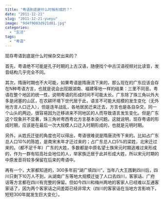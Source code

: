 ```yaml
---
title: "粤语到底是什么时候形成的？"
date: "2011-12-21"
slug: "2011-12-21-yueyu"
image: "9d4f9003d921d81.jpg"
categories: 
  - "生活"
tags: 
  - "粤语"
---
```


现存粤语到底是什么时候杂交出来的？

首先，粤语绝不可能是孔子时期的上古汉语，随便找个中古汉语视频对比读音，发音结构几乎完全不同。

其次，隋唐时期也不大可能，如果粤语是隋唐流下来的，那么现在的广东应该会存在N种粤语方言，也就是说会出现跟湖南、福建等地一样的结果：三里不同音。粤语在整个地区的统一性，说明粤语的形成时间不可能太长。广东除了珠三角以外大多是闭塞的山区，在农耕环境下世代居于此，语言不可能大规模的发生变化（无外地方言人口迁入），但是连年战乱，各地居民迁来迁去，方言也是各自杂交，同一个山头的两边，很容易因为迁移进来不同地区的人而导致语言发生变化。但是广东这个现象并不显著，珠三角听粤西粤北方言基本没问题。这就说明，现存粤语的形成时期，应该是在最后一次大规模人口迁入时期形成的，也就是元明时期。

另外，从姓氏迁徙的角度也可以得出，粤语很难说是隋唐流传下来的。比如占广东总人口10%的陈姓，是南宋末年才迁过来的；占广东总人口5%的梁姓，北宋迁过来的。（都不足千年）广东的大姓，多数都是中原名望士族宋元时期逃难过来形成的，作为一群有较高社会地位的人，举家族迁居于此并形成大姓，所以宋元时期的中原发音将较多保留在后来的粤语中。

再有一个，大家都知道的，300多年前“湖广填四川”，当年八大王围剿四川后，四川只剩下10万人不到，从湖南广东等地大规模迁徙了人口去四川，客家话、广府话等方言都在四川有完整的保留。但如今四川和梅州两地的客家人已经难以互通客家话了，因为两个客家话之间差距已经非常大（四川的客家话在当地方言影响下，短短300年就发生巨大变化）。
